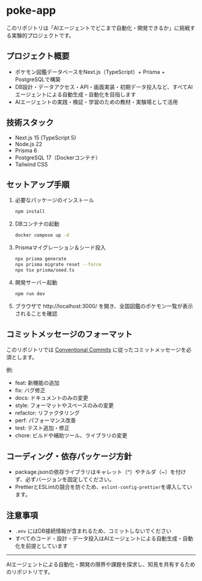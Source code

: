 # poke-app

このリポジトリは「AIエージェントでどこまで自動化・開発できるか」に挑戦する実験的プロジェクトです。

## プロジェクト概要

- ポケモン図鑑データベースをNext.js（TypeScript）+ Prisma + PostgreSQLで構築
- DB設計・データアクセス・API・画面実装・初期データ投入など、すべてAIエージェントによる自動生成・自動化を目指します
- AIエージェントの実践・検証・学習のための教材・実験場として活用

## 技術スタック

- Next.js 15 (TypeScript 5)
- Node.js 22
- Prisma 6
- PostgreSQL 17（Dockerコンテナ）
- Tailwind CSS

## セットアップ手順

1. 必要なパッケージのインストール
   ```sh
   npm install
   ```
2. DBコンテナの起動
   ```sh
   docker compose up -d
   ```
3. Prismaマイグレーション＆シード投入
   ```sh
   npx prisma generate
   npx prisma migrate reset --force
   npx tsx prisma/seed.ts
   ```
4. 開発サーバー起動
   ```sh
   npm run dev
   ```
5. ブラウザで http://localhost:3000/ を開き、全国図鑑のポケモン一覧が表示されることを確認

## コミットメッセージのフォーマット

このリポジトリでは [Conventional Commits](https://www.conventionalcommits.org/ja/v1.0.0/) に従ったコミットメッセージを必須とします。

例:

- feat: 新機能の追加
- fix: バグ修正
- docs: ドキュメントのみの変更
- style: フォーマットやスペースのみの変更
- refactor: リファクタリング
- perf: パフォーマンス改善
- test: テスト追加・修正
- chore: ビルドや補助ツール、ライブラリの変更

## コーディング・依存パッケージ方針

- package.jsonの依存ライブラリはキャレット（^）やチルダ（~）を付けず、必ずバージョンを固定してください。
- PrettierとESLintの競合を防ぐため、`eslint-config-prettier`を導入しています。

## 注意事項

- `.env` にはDB接続情報が含まれるため、コミットしないでください
- すべてのコード・設計・データ投入はAIエージェントによる自動生成・自動化を前提としています

---

AIエージェントによる自動化・開発の限界や課題を探求し、知見を共有するためのリポジトリです。

